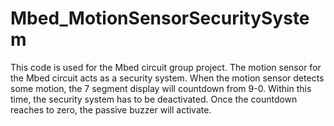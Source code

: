 # Mbed_MotionSensorSecuritySystem
This code is used for the Mbed circuit group project. The motion sensor for the Mbed circuit acts as a security system. When the motion sensor detects some motion, the 7 segment display will countdown from 9-0. Within this time, the security system has to be deactivated. Once the countdown reaches to zero, the passive buzzer will activate.
